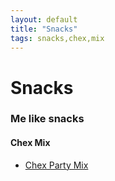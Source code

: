 ```yaml
---
layout: default
title: "Snacks"
tags: snacks,chex,mix
---
```

# Snacks

### Me like snacks

#### Chex Mix
* [Chex Party Mix]({{site.github.url}}/Snacks/ChexPartyMix/index.html)

